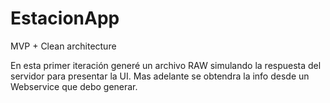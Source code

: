 # EstacionApp
MVP + Clean architecture

En esta primer iteración generé un archivo RAW simulando la respuesta del servidor para presentar la UI.
Mas adelante se obtendra la info desde un Webservice que debo generar.
